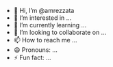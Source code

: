 - 👋 Hi, I’m @amrezzata
- 👀 I’m interested in ...
- 🌱 I’m currently learning ...
- 💞️ I’m looking to collaborate on ...
- 📫 How to reach me ...
- 😄 Pronouns: ...
- ⚡ Fun fact: ...

<!---
amrezzata/amrezzata is a ✨ special ✨ repository because its `README.md` (this file) appears on your GitHub profile.
You can click the Preview link to take a look at your changes.
--->

